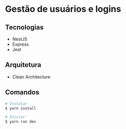 # Gestão de usuários e logins

## Tecnologias
- NestJS
- Express
- Jest

## Arquitetura
- Clean Architecture

## Comandos
```bash
# Instalar
$ yarn install

# Iniciar
$ yarn run dev
```
